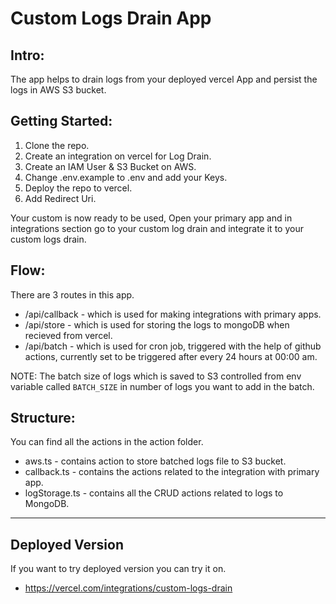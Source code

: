 # Custom Logs Drain App

## Intro:
The app helps to drain logs from your deployed vercel App and persist the logs in AWS S3 bucket.

## Getting Started:

1. Clone the repo.
2. Create an integration on vercel for Log Drain.
3. Create an IAM User & S3 Bucket on AWS.
4. Change .env.example to .env and add your Keys.
5. Deploy the repo to vercel.
6. Add Redirect Uri.

Your custom is now ready to be used, Open your primary app and in integrations section go to your custom log drain and integrate it to your custom logs drain.

## Flow:

There are 3 routes in this app.
- /api/callback - which is used for making integrations with primary apps.
- /api/store - which is used for storing the logs to mongoDB when recieved from vercel.
- /api/batch - which is used for cron job, triggered with the help of github actions, currently set to be triggered after every 24 hours at 00:00 am.

NOTE: The batch size of logs which is saved to S3 controlled from env variable called `BATCH_SIZE` in number of logs you want to add in the batch.
## Structure:

You can find all the actions in the action folder.
- aws.ts - contains action to store batched logs file to S3 bucket.
- callback.ts - contains the actions related to the integration with primary app.
- logStorage.ts - contains all the CRUD actions related to logs to MongoDB.

-----

## Deployed Version

If you want to try deployed version you can try it on.
- https://vercel.com/integrations/custom-logs-drain